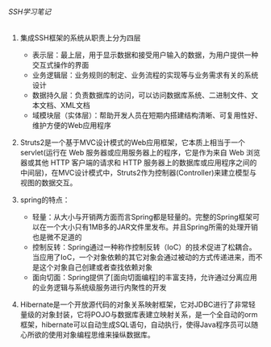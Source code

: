 ###### SSH学习笔记

1. 集成SSH框架的系统从职责上分为四层

   - 表示层：最上层，用于显示数据和接受用户输入的数据，为用户提供一种交互式操作的界面
   - 业务逻辑层：业务规则的制定、业务流程的实现等与业务需求有关的系统设计
   - 数据持久层：负责数据库的访问，可以访问数据库系统、二进制文件、文本文档、XML文档
   - 域模块层（实体层）：帮助开发人员在短期内搭建结构清晰、可复用性好、维护方便的Web应用程序

2. Struts2是一个基于MVC设计模式的Web应用框架，它本质上相当于一个servlet(运行在 Web 服务器或应用服务器上的程序，它是作为来自 Web 浏览器或其他 HTTP 客户端的请求和 HTTP 服务器上的数据库或应用程序之间的中间层)，在MVC设计模式中，Struts2作为控制器(Controller)来建立模型与视图的数据交互。
3. spring的特点：
   - 轻量：从大小与开销两方面而言Spring都是轻量的。完整的Spring框架可以在一个大小只有1MB多的JAR文件里发布。并且Spring所需的处理开销也是微不足道的
   - 控制反转：Spring通过一种称作控制反转（IoC）的技术促进了松耦合。当应用了IoC，一个对象依赖的其它对象会通过被动的方式传递进来，而不是这个对象自己创建或者查找依赖对象
   - 面向切面：Spring提供了[面向切面编程]的丰富支持，允许通过分离应用的业务逻辑与系统级服务进行内聚性的开发
4. Hibernate是一个开放源代码的对象关系映射框架，它对JDBC进行了非常轻量级的对象封装，它将POJO与数据库表建立映射关系，是一个全自动的orm框架，hibernate可以自动生成SQL语句，自动执行，使得Java程序员可以随心所欲的使用对象编程思维来操纵数据库。

